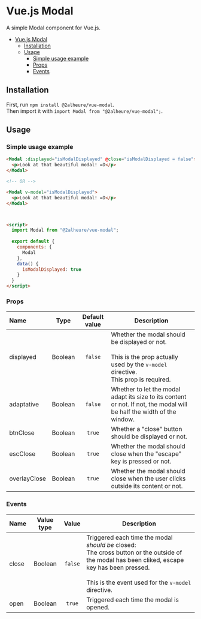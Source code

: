 # Vue.js Modal
A simple Modal component for Vue.js.

- [Vue.js Modal](#vuejs-modal)
  - [Installation](#installation)
  - [Usage](#usage)
    - [Simple usage example](#simple-usage-example)
    - [Props](#props)
    - [Events](#events)

## Installation
First, run `npm install @2alheure/vue-modal`.  
Then import it with `import Modal from "@2alheure/vue-modal";`.  

## Usage
### Simple usage example
```html
<Modal :displayed="isModalDisplayed" @close="isModalDisplayed = false">
  <p>Look at that beautiful modal! =D</p>
</Modal>

<!-- OR -->

<Modal v-model="isModalDisplayed">
  <p>Look at that beautiful modal! =D</p>
</Modal>



<script>
  import Modal from "@2alheure/vue-modal";
  
  export default {
    components: {
      Modal
    },
    data() {
      isModalDisplayed: true
    }
  }
</script>
```

### Props
| Name         |  Type   | Default value | Description                                                                                                                                |
| :----------- | :-----: | :-----------: | ------------------------------------------------------------------------------------------------------------------------------------------ |
| displayed    | Boolean |    `false`    | Whether the modal should be displayed or not. <br><br>This is the prop actually used by the `v-model` directive.<br>This prop is required. |
| adaptative   | Boolean |    `false`    | Whether to let the modal adapt its size to its content or not. If not, the modal will be half the width of the window.                     |
| btnClose     | Boolean |    `true`     | Whether a "close" button should be displayed or not.                                                                                       |
| escClose     | Boolean |    `true`     | Whether the modal should close when the "escape" key is pressed or not.                                                                    |
| overlayClose | Boolean |    `true`     | Whether the modal should close when the user clicks outside its content or not.                                                            |

### Events
| Name  | Value type |  Value  | Description                                                                                                                                                                                                  |
| :---- | :--------: | :-----: | ------------------------------------------------------------------------------------------------------------------------------------------------------------------------------------------------------------ |
| close |  Boolean   | `false` | Triggered each time the modal *should be* closed: <br>The cross button or the outside of the modal has been cliked, escape key has been pressed. <br><br>This is the event used for the `v-model` directive. |
| open  |  Boolean   | `true`  | Triggered each time the modal is opened.                                                                                                                                                                     |

